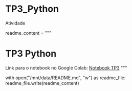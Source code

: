 # TP3_Python
Atividade

readme_content = """
# TP3 Python

Link para o notebook no Google Colab: [Notebook TP3](https://colab.research.google.com/drive/14O5TNde6qRZhlHULyRyhRggDzfjmfoE9?authuser=1#scrollTo=88jP40zYczrM)
"""

with open("/mnt/data/README.md", "w") as readme_file:
    readme_file.write(readme_content)
